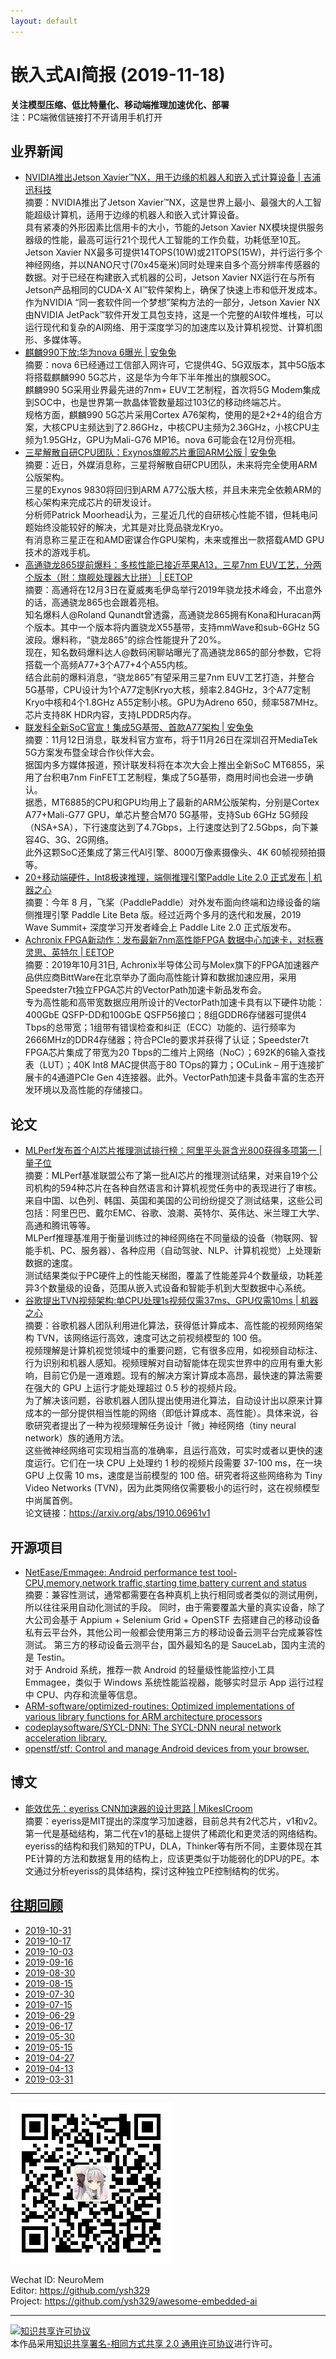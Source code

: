 ```yaml
---
layout: default
---
```


# 嵌入式AI简报 (2019-11-18)

**关注模型压缩、低比特量化、移动端推理加速优化、部署**  
<font>注：PC端微信链接打不开请用手机打开</font>


## 业界新闻  


- [NVIDIA推出Jetson Xavier™NX，用于边缘的机器人和嵌入式计算设备 | 吉浦迅科技](https://mp.weixin.qq.com/s/I1r2s7hohUZ1rc80c_ZOrw)  
摘要：NVIDIA推出了Jetson Xavier™NX，这是世界上最小、最强大的人工智能超级计算机，适用于边缘的机器人和嵌入式计算设备。  
具有紧凑的外形因素比信用卡的大小，节能的Jetson Xavier NX模块提供服务器级的性能，最高可运行21个现代人工智能的工作负载，功耗低至10瓦。  
Jetson Xavier NX最多可提供14TOPS(10W)或21TOPS(15W)，并行运行多个神经网络，并以NANO尺寸(70x45毫米)同时处理来自多个高分辨率传感器的数据。对于已经在构建嵌入式机器的公司，Jetson Xavier NX运行在与所有Jetson产品相同的CUDA-X AI™软件架构上，确保了快速上市和低开发成本。  
作为NVIDIA “同一套软件同一个梦想”架构方法的一部分，Jetson Xavier NX由NVIDIA JetPack™软件开发工具包支持，这是一个完整的AI软件堆栈，可以运行现代和复杂的AI网络、用于深度学习的加速库以及计算机视觉、计算机图形、多媒体等。  
- [麒麟990下放:华为nova 6曝光 | 安兔兔](https://mp.weixin.qq.com/s/MoP_1eE2vwKmT29_gFs0ZA)  
摘要：nova 6已经通过工信部入网许可，它提供4G、5G双版本，其中5G版本将搭载麒麟990 5G芯片，这是华为今年下半年推出的旗舰SOC。  
麒麟990 5G采用业界最先进的7nm+ EUV工艺制程，首次将5G Modem集成到SOC中，也是世界第一款晶体管数量超过103亿的移动终端芯片。  
规格方面，麒麟990 5G芯片采用Cortex A76架构，使用的是2+2+4的组合方案，大核CPU主频达到了2.86GHz，中核CPU主频为2.36GHz，小核CPU主频为1.95GHz，GPU为Mali-G76 MP16。nova 6可能会在12月份亮相。  
- [三星解散自研CPU团队：Exynos旗舰芯片重回ARM公版 | 安兔兔](https://mp.weixin.qq.com/s/XMhPdCc85It_AL-34g9mpA)  
摘要：近日，外媒消息称，三星将解散自研CPU团队，未来将完全使用ARM公版架构。  
三星的Exynos 9830将回归到ARM A77公版大核，并且未来完全依赖ARM的核心架构来完成芯片的研发设计。  
分析师Patrick Moorhead认为，三星近几代的自研核心性能不错，但耗电问题始终没能较好的解决，尤其是对比竞品骁龙Kryo。  
有消息称三星正在和AMD密谋合作GPU架构，未来或推出一款搭载AMD GPU技术的游戏手机。  
- [高通骁龙865提前爆料：多核性能已接近苹果A13，三星7nm EUV工艺，分两个版本（附：旗舰处理器大比拼） | EETOP](https://mp.weixin.qq.com/s/YScNsSJDJTYS5828x3st7A)  
摘要：高通将在12月3日在夏威夷毛伊岛举行2019年骁龙技术峰会，不出意外的话，高通骁龙865也会跟着亮相。  
知名爆料人@Roland Qunandt曾透露，高通骁龙865拥有Kona和Huracan两个版本。其中一个版本将内置骁龙X55基带，支持mmWave和sub-6GHz 5G波段。爆料称，“骁龙865”的综合性能提升了20%。  
现在，知名数码爆料达人@数码闲聊站曝光了高通骁龙865的部分参数，它将搭载一个高频A77+3个A77+4个A55内核。  
结合此前的爆料消息，“骁龙865”有望采用三星7nm EUV工艺打造，并整合5G基带，CPU设计为1个A77定制Kryo大核，频率2.84GHz，3个A77定制Kryo中核和4个1.8GHz A55定制小核。GPU为Adreno 650，频率587MHz。芯片支持8K HDR内容，支持LPDDR5内存。  
- [联发科全新SoC官宣！集成5G基带、首款A77架构 | 安兔兔](https://mp.weixin.qq.com/s/7Jk1KAhAvifW2ZTvhZT6vQ)  
摘要：11月12日消息，联发科官方宣布，将于11月26日在深圳召开MediaTek 5G方案发布暨全球合作伙伴大会。  
据国内多方媒体报道，预计联发科将在本次大会上推出全新SoC MT6855，采用了台积电7nm FinFET工艺制程，集成了5G基带，商用时间也会进一步确认。  
据悉，MT6885的CPU和GPU均用上了最新的ARM公版架构，分别是Cortex A77+Mali-G77 GPU，单芯片整合M70 5G基带，支持Sub 6GHz 5G频段（NSA+SA），下行速度达到了4.7Gbps，上行速度达到了2.5Gbps，向下兼容4G、3G、2G网络。  
此外这颗SoC还集成了第三代AI引擎、8000万像素摄像头、4K 60帧视频拍摄等。  
- [20+移动端硬件，Int8极速推理，端侧推理引擎Paddle Lite 2.0 正式发布 | 机器之心](https://mp.weixin.qq.com/s/DokAiDgHqgeAY6S_eA4ggA)  
摘要：今年 8 月，飞桨（PaddlePaddle）对外发布面向终端和边缘设备的端侧推理引擎 Paddle Lite Beta 版。经过近两个多月的迭代和发展，2019 Wave Summit+ 深度学习开发者峰会上 Paddle Lite 2.0 正式版发布。  
- [Achronix FPGA新动作：发布最新7nm高性能FPGA 数据中心加速卡，对标赛灵思、英特尔 | EETOP](https://mp.weixin.qq.com/s/YScNsSJDJTYS5828x3st7A)  
摘要：2019年10月31日, Achronix半导体公司与Molex旗下的FPGA加速器产品供应商BittWare在北京举办了面向高性能计算和数据加速应用，采用Speedster7t独立FPGA芯片的VectorPath加速卡新品发布会。  
专为高性能和高带宽数据应用所设计的VectorPath加速卡具有以下硬件功能：400GbE QSFP-DD和100GbE QSFP56接口；8组GDDR6存储器可提供4 Tbps的总带宽；1组带有错误检查和纠正（ECC）功能的、运行频率为2666MHz的DDR4存储器；符合PCIe的要求并获得了认证；Speedster7t FPGA芯片集成了带宽为20 Tbps的二维片上网络（NoC）；692K的6输入查找表（LUT）；40K Int8 MAC提供高于80 TOps的算力；OCuLink – 用于连接扩展卡的4通道PCIe Gen 4连接器。此外。VectorPath加速卡具备丰富的生态开发环境以及高性能的存储接口。


## 论文

- [MLPerf发布首个AI芯片推理测试排行榜：阿里平头哥含光800获得多项第一 | 量子位](https://mp.weixin.qq.com/s/JrtDld6i-ZCW8Ygw-fRvJg)  
摘要：MLPerf基准联盟公布了第一批AI芯片的推理测试结果，对来自19个公司机构的594种芯片在各种自然语言和计算机视觉任务中的表现进行了审核。  
来自中国、以色列、韩国、英国和美国的公司纷纷提交了测试结果，这些公司包括：阿里巴巴、戴尔EMC、谷歌、浪潮、英特尔、英伟达、米兰理工大学、高通和腾讯等等。  
MLPerf推理基准用于衡量训练过的神经网络在不同量级的设备（物联网、智能手机、PC、服务器）、各种应用（自动驾驶、NLP、计算机视觉）上处理新数据的速度。  
测试结果类似于PC硬件上的性能天梯图，覆盖了性能差异4个数量级，功耗差异3个数量级的设备，范围从嵌入式设备和智能手机到大型数据中心系统。  
- [谷歌提出TVN视频架构:单CPU处理1s视频仅需37ms、GPU仅需10ms | 机器之心](https://mp.weixin.qq.com/s/Ev2vBSIPyLpFa9pU4ybcTA)  
摘要：谷歌机器人团队利用进化算法，获得低计算成本、高性能的视频网络架构 TVN，该网络运行高效，速度可达之前视频模型的 100 倍。  
视频理解是计算机视觉领域中的重要问题，它有很多应用，如视频自动标注、行为识别和机器人感知。视频理解对自动智能体在现实世界中的应用有重大影响，目前它仍是一道难题。现有的解决方案计算成本高昂，最快速的算法需要在强大的 GPU 上运行才能处理超过 0.5 秒的视频片段。  
为了解决该问题，谷歌机器人团队提出使用进化算法，自动设计出以原来计算成本的一部分提供相当性能的网络（即低计算成本、高性能）。具体来说，谷歌研究者提出了一种为视频理解任务设计「微」神经网络（tiny neural network）族的通用方法。   
这些微神经网络可实现相当高的准确率，且运行高效，可实时或者以更快的速度运行。它们在一块 CPU 上处理约 1 秒的视频片段需要 37-100 ms，在一块 GPU 上仅需 10 ms，速度是当前模型的 100 倍。研究者将这些网络称为 Tiny Video Networks (TVN)，因为此类网络仅需要极小的运行时，这在视频模型中尚属首例。  
论文链接：https://arxiv.org/abs/1910.06961v1  
## 开源项目

- [NetEase/Emmagee: Android performance test tool-CPU,memory,network traffic,starting time,battery current and status](https://github.com/NetEase/Emmagee)  
摘要：兼容性测试，通常都需要在各种真机上执行相同或者类似的测试用例，所以往往采用自动化测试的手段。 同时，由于需要覆盖大量的真实设备，除了大公司会基于 Appium + Selenium Grid + OpenSTF 去搭建自己的移动设备私有云平台外，其他公司一般都会使用第三方的移动设备云测平台完成兼容性测试。
第三方的移动设备云测平台，国外最知名的是 SauceLab，国内主流的是 Testin。  
对于 Android 系统，推荐一款 Android 的轻量级性能监控小工具 Emmagee，类似于 Windows 系统性能监视器，能够实时显示 App 运行过程中 CPU、内存和流量等信息。  
- [ARM-software/optimized-routines: Optimized implementations of various library functions for ARM architecture processors](https://github.com/ARM-software/optimized-routines)  
- [codeplaysoftware/SYCL-DNN: The SYCL-DNN neural network acceleration library.](https://github.com/codeplaysoftware/SYCL-DNN)  
- [openstf/stf: Control and manage Android devices from your browser.](https://github.com/openstf/stf)  

## 博文

- [能效优先：eyeriss CNN加速器的设计思路 | MikesICroom](https://mp.weixin.qq.com/s/q8-dThWk7ONRk5XizTENog)  
摘要：eyeriss是MIT提出的深度学习加速器，目前总共有2代芯片，v1和v2。第一代是基础结构，第二代在v1的基础上提供了稀疏化和更灵活的网络结构。eyeriss的结构和我们熟知的TPU，DLA，Thinker等有所不同，主要体现在其PE计算的方法和数据复用的结构上，应该更类似于功能弱化的DPU的PE。本文通过分析eyeriss的具体结构，探讨这种独立PE控制结构的优劣。


## [往期回顾](https://github.com/ysh329/awesome-embedded-ai)

- [2019-10-31](https://github.com/ysh329/awesome-embedded-ai/blob/master/embedded-ai-report/2019-10-31.md)
- [2019-10-17](https://github.com/ysh329/awesome-embedded-ai/blob/master/embedded-ai-report/2019-10-17.md)  
- [2019-10-03](https://github.com/ysh329/awesome-embedded-ai/blob/master/embedded-ai-report/2019-10-03.md)  
- [2019-09-16](https://github.com/ysh329/awesome-embedded-ai/blob/master/embedded-ai-report/2019-09-16.md)
- [2019-08-30](https://github.com/ysh329/awesome-embedded-ai/blob/master/embedded-ai-report/2019-08-30.md)
- [2019-08-15](https://github.com/ysh329/awesome-embedded-ai/blob/master/embedded-ai-report/2019-08-15.md)
- [2019-07-30](https://github.com/ysh329/awesome-embedded-ai/blob/master/embedded-ai-report/2019-07-30.md)
- [2019-07-15](https://github.com/ysh329/awesome-embedded-ai/blob/master/embedded-ai-report/2019-07-15.md)
- [2019-06-29](https://github.com/ysh329/awesome-embedded-ai/blob/master/embedded-ai-report/2019-06-29.md)
- [2019-06-17](https://github.com/ysh329/awesome-embedded-ai/blob/master/embedded-ai-report/2019-06-17.md)
- [2019-05-30](https://github.com/ysh329/awesome-embedded-ai/blob/master/embedded-ai-report/2019-05-30.md)  
- [2019-05-15](https://github.com/ysh329/awesome-embedded-ai/blob/master/embedded-ai-report/2019-05-15.md)  
- [2019-04-27](https://github.com/ysh329/awesome-embedded-ai/blob/master/embedded-ai-report/2019-04-27.md)  
- [2019-04-13](https://github.com/ysh329/awesome-embedded-ai/blob/master/embedded-ai-report/2019-04-13.md)  
- [2019-03-31](https://github.com/ysh329/awesome-embedded-ai/blob/master/embedded-ai-report/2019-03-31.md)  

----

![wechat_qrcode](../wechat_qrcode.jpg)

Wechat ID: NeuroMem  
Editor: https://github.com/ysh329  
Project: https://github.com/ysh329/awesome-embedded-ai  

----

<a rel="license" href="http://creativecommons.org/licenses/by-sa/2.0/"><img alt="知识共享许可协议" style="border-width:0" src="https://i.creativecommons.org/l/by-sa/2.0/88x31.png" /></a><br />本作品采用<a rel="license" href="http://creativecommons.org/licenses/by-sa/2.0/">知识共享署名-相同方式共享 2.0 通用许可协议</a>进行许可。
